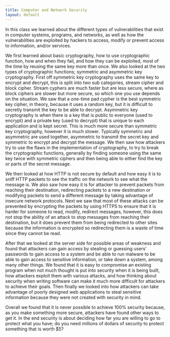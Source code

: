 ```yaml
---
title: Computer and Network Security
layout: default
---
```


<p class="col-md-10 col-md-offset-1">In this class we learned about the different types of vulnerabilities that exist in computer systems, programs, and networks, as well as how the vulnerabilities are exploited by hackers to access, modify or prevent access to information, and/or services.</p>

<p class="col-md-10 col-md-offset-1">We first learned about basic cryptography, how to use cryptographic function, how and when they fail, and how they can be exploited, most of the time by reusing the same key more than once. We also looked at the two types of cryptographic functions; symmetric and asymmetric key cryptography. First off symmetric key cryptography uses the same key to encrypt and decrypt, this is split into two sub categories, stream cipher and block cipher. Stream cyphers are much faster but are less secure, where as block ciphers are slower but more secure, so which one you use depends on the situation. We saw that a one-time pad cypher is the best symmetric key cipher, in theory, because it uses a random key, but it is difficult to secretly transmit the key to be able to decrypt. Asymmetric key cryptography is when there is a key that is public to everyone (used to encrypt) and a private key (used to decrypt) that is unique to each application and is kept secret. This is much more secure than symmetric key cryptography, however it is much slower. Typically symmetric and asymmetric are used together, asymmetric to transmit the secret key and symmetric to encrypt and decrypt the message. We then saw how attackers try to use the flaws in the implementation of cryptography, to try to break the cryptographic functions, generally by finding someone using the same key twice with symmetric ciphers and then being able to either find the key or parts of the secret message.</p>

<p class="col-md-10 col-md-offset-1">We then looked at how HTTP is not secure by default and how easy it is to sniff HTTP packets to see the traffic on the network to see what the message is. We also saw how easy it is for attacker to prevent packets from reaching their destination, redirecting packets to a new destination or modifying packets to send a different message by taking advantage of insecure network protocols. Next we saw that most of these attacks can be prevented by encrypting the packets by using HTTPS to ensure that it is harder for someone to read, modify, redirect messages, however, this does not stop the ability of an attack to stop messages from reaching their destination, but it does prevent them from being redirected to other sites because the information is encrypted so redirecting them is a waste of time since they cannot be read.</p>

<p class="col-md-10 col-md-offset-1">After that we looked at the server side for possible areas of weakness and found that attackers can gain access by stealing or guessing users’ passwords to gain access to a system and be able to run malware to be able to gain access to sensitive information, or take down a system, among many other things. We found that it is easy to compromise an existing program when not much thought is put into security when it is being built, how attackers exploit them with various attacks, and how thinking about security when writing software can make it much more difficult for attackers to achieve their goals. Then finally we looked into how attackers can take advantage of poorly designed web applications to steal sensitive information because they were not created with security in mind.</p>

<p class="col-md-10 col-md-offset-1">Overall we found that it is never possible to achieve 100% security because, as you make something more secure, attackers have found other ways to get it. In the end security is about deciding how far you are willing to go to protect what you have; do you need millions of dollars of security to protect something that is worth $5?</p>